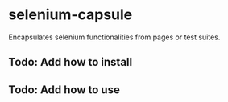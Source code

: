 # selenium-capsule
Encapsulates selenium functionalities from pages or test suites.
## Todo: Add how to install

## Todo: Add how to use
 
 
